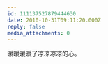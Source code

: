 ```yaml
---
id: 111137527879444630
date: 2010-10-31T09:11:20.000Z
reply: false
media_attachments: 0
---
```


暖暖暖暖了凉凉凉凉的心。

